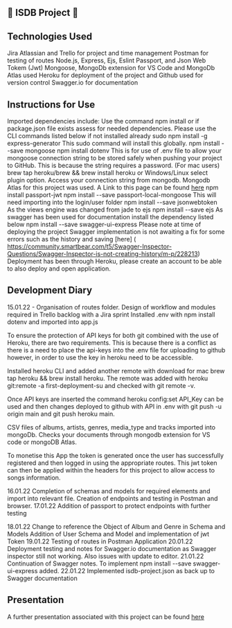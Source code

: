 ## :musical_note: ISDB Project :musical_note: ##

## Technologies Used

Jira Atlassian and Trello for project and time management 
Postman for testing of routes 
Node.js, Express, Ejs, Eslint Passport, and Json Web Tokem (Jwt)
Mongoose, MongoDb extension for VS Code and MongoDb Atlas used
Heroku for deployment of the project and Github used for version control
Swagger.io for documentation 

## Instructions for Use ##

Imported dependencies include: 
Use the command npm install or if package.json file exists assess for needed dependencies. Please use the CLI commands listed below if not installed already
    sudo npm install -g express-generator
This sudo command will install this globally.
    npm install --save mongoose
    npm install dotenv 
This is for use of .env file to allow your mongoose connection string to be stored safely when pushing your project to GitHub. This is because the string requires a password. 
    (For mac users) brew tap heroku/brew && brew install heroku 
or Windows/Linux select plugin option. 
Access your connection string from mongodb. Mongodb Atlas for this project was used.
A Link to this page can be found [here]( https://www.mongodb.com/atlas/database)
    npm install passport-jwt
    npm install --save passport-local-mongoose
This will need importing into the login/user folder
    npm install --save jsonwebtoken
As the views engine was changed from jade to ejs
    npm install --save ejs
As swagger has been used for documentation install the dependency listed below
npm install --save swagger-ui-express 
Please note at time of deploying the project Swagger implementation is not awaiting a fix for some errors such as the history and saving [here] ( https://community.smartbear.com/t5/Swagger-Inspector-Questions/Swagger-Inspector-is-not-creating-history/m-p/228213)
Deployment has been through Heroku, please create an account to be able to also deploy and open application. 
## Development Diary ##


15.01.22 - Organisation of routes folder. Design of workflow and modules required in Trello backlog with a Jira sprint 
Installed .env with npm install dotenv and imported into app.js 

To ensure the protection of API keys for both git combined with the use of Heroku, there are two requirements. This is because there is a conflict as there is a need to place the api-keys into the .env file for uploading to github however, in order to use the key in heroku need to be accessible. 

Installed heroku CLI and added another remote with download for mac brew tap heroku && brew install heroku. The remote was added with heroku git:remote -a first-deployment-su and checked with git remote -v.

Once API keys are inserted the command heroku config:set API_Key can be used and then changes deployed to github with API in .env with git push -u origin main and git push heroku main.

CSV files of albums, artists, genres, media_type and tracks imported into mongoDb. Checks your documents through mongodb extension for VS code or mongoDB Atlas. 

To monetise this App the token is generated once the user has successfully registered and then logged in using the appropriate routes. This jwt token can then be applied within the headers for this project to allow access to songs information. 

16.01.22
Completion of schemas and models for required elements and import into relevant file. Creation of endpoints and testing in Postman and browser. 
17.01.22
Addition of passport to protect endpoints with further testing 

18.01.22 
Change to reference the Object of Album and Genre in Schema and Models
Addition of User Schema and Model and implementation of jwt Token 
19.01.22
Testing of routes in Postman Application 
20.01.22
Deployment testing and notes for Swagger.io documentation as Swagger inspector still not working. Also issues with update to editor. 
21.01.22 
Continuation of Swagger notes. To implement npm install --save swagger-ui-express added. 
22.01.22 
Implemented isdb-project.json as back up to Swagger documentation
## Presentation ##
A further presentation associated with this project can be found [here]( https://docs.google.com/presentation/d/1S2HrUkbbLnUysO_GNOqxuWb9Emv4MKiV/edit?usp=sharing&ouid=102768298084610579842&rtpof=true&sd=true)



